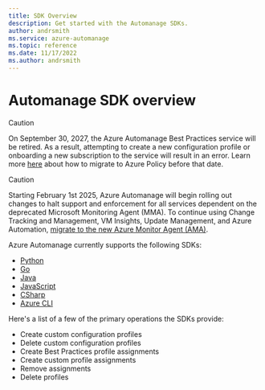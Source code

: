 ```yaml
---
title: SDK Overview
description: Get started with the Automanage SDKs.
author: andrsmith
ms.service: azure-automanage
ms.topic: reference
ms.date: 11/17/2022
ms.author: andrsmith
---
```


# Automanage SDK overview

> [!CAUTION]
> On September 30, 2027, the Azure Automanage Best Practices service will be retired. As a result, attempting to create a new configuration profile or onboarding a new subscription to the service will result in an error. Learn more [here](https://aka.ms/automanagemigration/) about how to migrate to Azure Policy before that date. 

> [!CAUTION]
> Starting February 1st 2025, Azure Automanage will begin rolling out changes to halt support and enforcement for all services dependent on the deprecated Microsoft Monitoring Agent (MMA). To continue using Change Tracking and Management, VM Insights, Update Management, and Azure Automation, [migrate to the new Azure Monitor Agent (AMA)](aka.ms/mma-to-ama).

Azure Automanage currently supports the following SDKs:

- [Python](https://github.com/Azure/azure-sdk-for-python/tree/main/sdk/automanage/azure-mgmt-automanage)
- [Go](https://github.com/Azure/azure-sdk-for-go/tree/main/sdk/resourcemanager/automanage/armautomanage)
- [Java](https://github.com/Azure/azure-sdk-for-java/tree/main/sdk/automanage/azure-resourcemanager-automanage)
- [JavaScript](https://github.com/Azure/azure-sdk-for-js/tree/main/sdk/automanage/arm-automanage)
- [CSharp](https://github.com/Azure/azure-sdk-for-net/blob/main/sdk/automanage/Azure.ResourceManager.Automanage)
- [Azure CLI](https://github.com/Azure/azure-cli-extensions/tree/main/src/automanage)

Here's a list of a few of the primary operations the SDKs provide:

- Create custom configuration profiles
- Delete custom configuration profiles
- Create Best Practices profile assignments
- Create custom profile assignments
- Remove assignments
- Delete profiles
